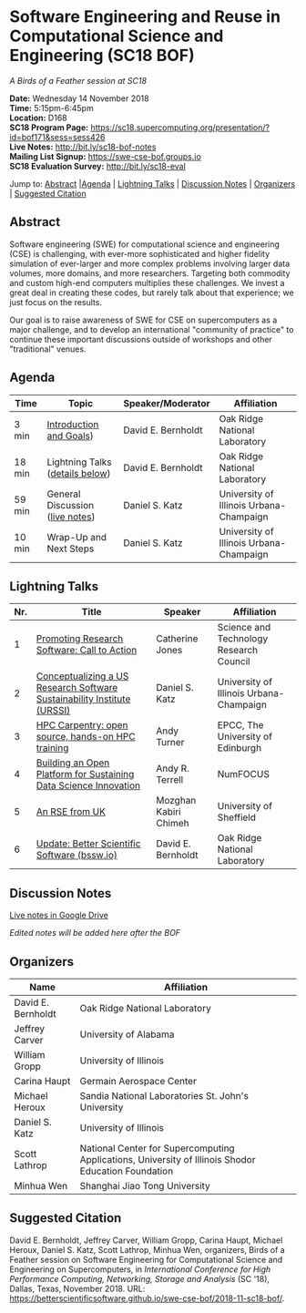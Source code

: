 # Software Engineering and Reuse in Computational Science and Engineering (SC18 BOF)

*A Birds of a Feather session at SC18*

**Date:** Wednesday 14 November 2018<br>
**Time:** 5:15pm-6:45pm<br>
**Location:** D168<br>
**SC18 Program Page:** <https://sc18.supercomputing.org/presentation/?id=bof171&sess=sess426><br>
**Live Notes:** <http://bit.ly/sc18-bof-notes><br>
**Mailing List Signup:** <https://swe-cse-bof.groups.io><br>
**SC18 Evaluation Survey:** <http://bit.ly/sc18-eval><br>

Jump to: [Abstract](#abstract) |[Agenda](#agenda) | [Lightning Talks](#lightning-talks) | [Discussion Notes](#discussion-notes) | [Organizers](#organizers) |  [Suggested Citation](#suggested-citation)

## Abstract

Software engineering (SWE) for computational science and engineering
(CSE) is challenging, with ever-more sophisticated and higher fidelity
simulation of ever-larger and more complex problems involving larger
data volumes, more domains, and more researchers. Targeting both
commodity and custom high-end computers multiplies these
challenges. We invest a great deal in creating these codes, but rarely
talk about that experience; we just focus on the results.

Our goal is to raise awareness of SWE for CSE on supercomputers as a
major challenge, and to develop an international "community of
practice" to continue these important discussions outside of workshops
and other "traditional" venues.

## Agenda

Time | Topic | Speaker/Moderator | Affiliation
-----|-------|---------|------------
3 min | [Introduction and Goals](00-intro-bernholdt.pdf)) | David E. Bernholdt | Oak Ridge National Laboratory
18 min | Lightning Talks ([details below](#lightning-talks)) | David E. Bernholdt | Oak Ridge National Laboratory
59 min | General Discussion ([live notes](http://bit.ly/sc18-bof-notes))| Daniel S. Katz | University of Illinois Urbana-Champaign
10 min | Wrap-Up and Next Steps | Daniel S. Katz | University of Illinois Urbana-Champaign

## Lightning Talks

Nr. | Title | Speaker | Affiliation
--|-------|-----------|------------
1 | [Promoting Research Software: Call to Action](01-promoting-jones.pdf) | Catherine Jones | Science and Technology Research Council
2 | [Conceptualizing a US Research Software Sustainability Institute (URSSI)](02-urssi-katz.pdf) | Daniel S. Katz | University of Illinois Urbana-Champaign
3 | [HPC Carpentry: open source, hands-on HPC training](03-carpentry-turner.pdf) | Andy Turner | EPCC, The University of Edinburgh
4 | [Building an Open Platform for Sustaining Data Science Innovation](04-building-terrell.pdf) | Andy R. Terrell | NumFOCUS
5 | [An RSE from UK](05-chimeh-rse.pdf) | Mozghan Kabiri Chimeh | University of Sheffield
6 | [Update: Better Scientific Software (bssw.io)](06-bssw-bernholdt.pdf) | David E. Bernholdt | Oak Ridge National Laboratory

## Discussion Notes

[Live notes in Google Drive](http://bit.ly/sc18-bof-notes)

*Edited notes will be added here after the BOF*

## Organizers

Name | Affiliation
-----|------------
David E. Bernholdt | Oak Ridge National Laboratory
Jeffrey Carver | University of Alabama
William Gropp | University of Illinois
Carina Haupt | Germain Aerospace Center 
Michael Heroux | Sandia National Laboratories St. John's University
Daniel S. Katz | University of Illinois
Scott Lathrop | National Center for Supercomputing Applications, University of Illinois Shodor Education Foundation
Minhua Wen | Shanghai Jiao Tong University

## Suggested Citation

David E. Bernholdt, Jeffrey Carver, William Gropp, Carina Haupt,
Michael Heroux, Daniel S.  Katz, Scott Lathrop, Minhua Wen,
organizers, Birds of a Feather session on Software Engineering for
Computational Science and Engineering on Supercomputers, in
_International Conference for High Performance Computing, Networking,
Storage and Analysis_ (SC '18), Dallas, Texas, November 2018. URL:
<https://betterscientificsoftware.github.io/swe-cse-bof/2018-11-sc18-bof/>.

